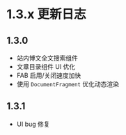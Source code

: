 # 1.3.x 更新日志

## 1.3.0

- 站内博文全文搜索组件
- 文章目录组件 UI 优化
- FAB 启用/关闭速度加快
- 使用 ``DocumentFragment`` 优化动态渲染

## 1.3.1

- UI bug 修复
